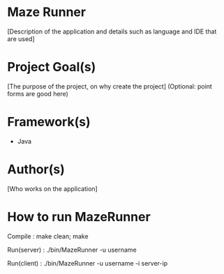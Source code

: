 # Maze Runner
[Description of the application and details such as language and IDE that are used]

# Project Goal(s)
[The purpose of the project, on why create the project]
(Optional: point forms are good here)

# Framework(s)
- Java

# Author(s)
[Who works on the application]


# How to run MazeRunner
Compile     : make clean;
              make
         
Run(server) : ./bin/MazeRunner -u username 

Run(client) : ./bin/MazeRunner -u username -i server-ip
